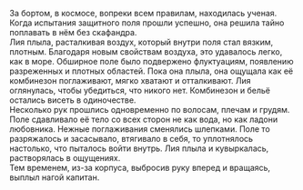 За бортом, в космосе, вопреки всем правилам, находилась ученая. Когда испытания защитного поля прошли успешно, она решила тайно поплавать в нём без скафандра.  
Лия плыла, расталкивая воздух, который внутри поля стал вязким, плотным. Благодаря новым свойствам воздуха, это удавалось легко, как в море. Обширное поле было подвержено флуктуациям, появлению разреженных и плотных областей. Пока она плыла, она ощущала как её комбинезон поглаживают, мягко хватают и отталкивают. Лия оглянулась, чтобы убедиться, что никого нет. Комбинезон и бельё остались висеть в одиночестве.  
Несколько рук прошлись одновременно по волосам, плечам и грудям. Поле сдавливало её тело со всех сторон не как вода, но как ладони любовника. Нежные поглаживания сменялись шлепками. Поле то разряжалось и засасывало, втягивало в себя, то уплотнялось настолько, что пыталось войти внутрь. Лия плыла и кувыркалась, растворялась в ощущениях.  
Тем временем, из-за корпуса, выбросив руку вперед и вращаясь, выплыл нагой капитан.